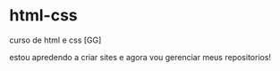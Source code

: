 # html-css
curso de html e css [GG]

estou apredendo a criar sites e agora vou gerenciar meus repositorios!


